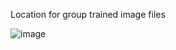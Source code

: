 Location for group trained image files


![image](https://user-images.githubusercontent.com/5605614/162274567-e8e50b01-1f17-46be-abb4-262a385ea9ba.png)
